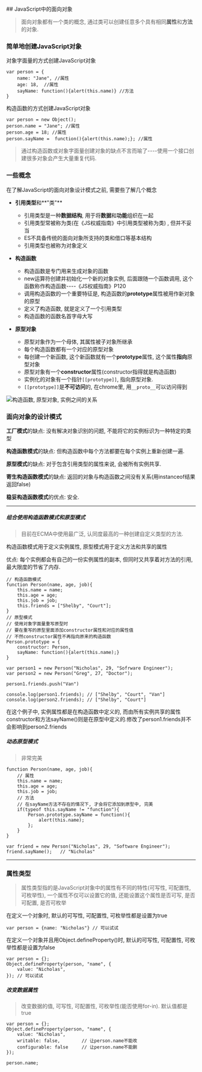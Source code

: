 <link rel="stylesheet" href="http://yandex.st/highlightjs/6.1/styles/default.min.css">
<script src="http://yandex.st/highlightjs/6.1/highlight.min.js"></script>
<script>
    hljs.tabReplace = '    ';
    hljs.initHighlightingOnLoad();
</script>
## JavaScript中的面向对象

> 面向对象都有一个类的概念, 通过类可以创建任意多个具有相同**属性**和**方法**的对象.

### 简单地创建JavaScript对象

对象字面量的方式创建JavaScript对象

	var person = {
		name: "Jane", //属性
		age: 18,  //属性
		sayName: function(){alert(this.name)} //方法
	}
	
构造函数的方式创建JavaScript对象

	var person = new Object(); 
	person.name = "Jane"; //属性
	person.age = 18; //属性
	person.sayName =  function(){alert(this.name);}; //属性

> 通过构造函数或对象字面量创建对象的缺点不言而喻了----使用一个接口创建很多对象会产生大量重复代码. 

### 一些概念

在了解JavaScript的面向对象设计模式之前, 需要些了解几个概念

- **引用类型**和**"类"**
	- 引用类型是一种**数据结构**, 用于将**数据**和**功能**组织在一起
	- 引用类型常被称为类(在《JS权威指南》中引用类型被称为类) , 但并不妥当 
	- ES不具备传统的面向对象所支持的类和借口等基本结构
	- 引用类型也被称为对象定义
	
- **构造函数**
	- 构造函数是专门用来生成对象的函数
	- new运算符创建并初始化一个新的对象实例, 后面跟随一个函数调用, 这个函数称作构造函数----《JS权威指南》P120
	- 调用构造函数的一个重要特征是, 构造函数的**prototype**属性被用作新对象的原型
	- 定义了构造函数, 就是定义了一个引用类型
	- 构造函数的函数名首字母大写
	
- **原型对象**
	- 原型对象作为一个母体, 其属性被子对象所继承
	- 每个构造函数都有一个对应的原型对象
	- 每创建一个新函数, 这个新函数就有一个**prototype**属性, 这个属性**指向**原型对象
	- 原型对象有一个**constructor**属性(constructor指得就是构造函数)
	- 实例化的对象有一个指针`[[prototype]]`, 指向原型对象.
	- `[[prototype]]`是**不可访问**的, 在chrome里, 用`__proto__`可以访问得到


![构造函数, 原型对象, 实例之间的关系](http://i13.tietuku.com/dcf9d893a46043d0.png)

### 面向对象的设计模式

**工厂模式**的缺点: 没有解决对象识别的问题, 不能将它的实例标识为一种特定的类型

**构造函数模式**的缺点: 但构造函数中每个方法都要在每个实例上重新创建一遍. 

**原型模式**的缺点: 对于包含引用类型的属性来说, 会被所有实例共享. 

**寄生构造函数模式**的缺点: 返回的对象与构造函数之间没有关系(用instanceof结果返回false)

**稳妥构造函数模式**的优点: 安全. 



---

##### 组合使用构造函数模式和原型模式

> 目前在ECMA中使用最广泛, 认同度最高的一种创建自定义类型的方法. 

构造函数模式用于定义实例属性, 原型模式用于定义方法和共享的属性

优点: 每个实例都会有自己的一份实例属性的副本, 但同时又共享着对方法的引用, 最大限度的节省了内存.

	
	// 构造函数模式
	function Person(name, age, job){
		this.name = name;
		this.age = age;
		this.job = job;
		this.friends = ["Shelby", "Court"];
	}
	// 原型模式
	// 使用对象字面量重写原型时
    // 要在重写的原型里面添加constructor属性和对应的属性值
    // 不然constructor属性不再指向原来的构造函数
	Person.prototype = {
		constructor: Person,
		sayName: function(){alert(this.name);}
	}

	var person1 = new Person("Nicholas", 29, "Sofrware Engineer");
	var person2 = new Person("Greg", 27, "Doctor");
	
	person1.friends.push("Van")
	
	console.log(person1.friends); // ["Shelby", "Court", "Van"]
	console.log(person2.friends); // ["Shelby", "Court"]
	
在这个例子中, 实例属性都是在构造函数中定义的, 而由所有实例共享的属性constructor和方法sayName()则是在原型中定义的.修改了person1.friends并不会影响到person2.friends

##### 动态原型模式

> 非常完美
	
	function Person(name, age, job){
		// 属性
		this.name = name;
		this.age = age;
		this.job = job;
		// 方法
		// 在sayName方法不存在的情况下, 才会将它添加到原型中, 完美
		if(typeof this.sayName != "function"){
			Person.prototype.sayName = function(){
				alert(this.name);
			};
		}
	}	
		
	var friend = new Person("Nicholas", 29, "Software Engineer");
	friend.sayName();	// "Nicholas"		
---

### 属性类型

> 属性类型指的是JavaScript对象中的属性有不同的特性(可写性, 可配置性, 可枚举性), 一个属性不仅可以设置它的值, 还能设置这个属性是否可写, 是否可配置, 是否可枚举

在定义一个对象时, 默认的可写性, 可配置性, 可枚举性都是设置为true

	var person = {name: "Nicholas"} // 可以试试
	
在定义一个对象并且用Object.defineProperty()时, 默认的可写性, 可配置性, 可枚举性都是设置为false

	var person = {};
	Object.defineProperty(person, "name", {
		value: "Nicholas",		
	}); // 可以试试

##### 改变数据属性

> 改变数据的值, 可写性, 可配置性, 可枚举性(能否使用for-in). 默认值都是true

	var person = {};
	Object.defineProperty(person, "name", {
		value: "Nicholas",		
		writable: false,        // 让person.name不能改
		configurable: false		// 让person.name不能删
	});
	
	person.name;
